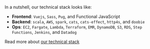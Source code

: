 In a nutshell, our technical stack looks like:
- **Frontend**: `Vuejs`, `Sass`, `Pug`, and Functional JavaScript
- **Backend**: `scala`, `AWS`, `spark`, `cats`, `cats-effect`, `http4s`, and `doobie`
- **Ops**: `EC2`, `Fargate`, `Lambda`, `Terraform`, `EMR`, `DynamoDB`, `S3`, `RDS`, `Step Functions`, `Jenkins`, and `Datadog`

Read more about [our technical stack](/about/technical-stack)
